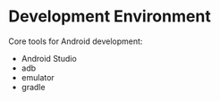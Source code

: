 # Development Environment

Core tools for Android development:
- Android Studio
- adb
- emulator
- gradle


